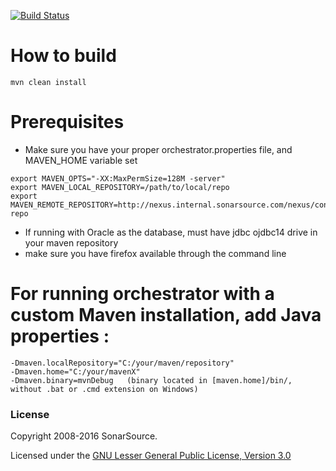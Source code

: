 [![Build Status](https://travis-ci.org/SonarSource/orchestrator.svg)](https://travis-ci.org/SonarSource/orchestrator)

# How to build
`mvn clean install`

# Prerequisites
* Make sure you have your proper orchestrator.properties file, and MAVEN_HOME variable set
```
export MAVEN_OPTS="-XX:MaxPermSize=128M -server"
export MAVEN_LOCAL_REPOSITORY=/path/to/local/repo
export MAVEN_REMOTE_REPOSITORY=http://nexus.internal.sonarsource.com/nexus/content/groups/ss-repo
```
* If running with Oracle as the database, must have jdbc ojdbc14 drive in your maven repository
* make sure you have firefox available through the command line

# For running orchestrator with a custom Maven installation, add Java properties :
```
-Dmaven.localRepository="C:/your/maven/repository"
-Dmaven.home="C:/your/mavenX"
-Dmaven.binary=mvnDebug   (binary located in [maven.home]/bin/, without .bat or .cmd extension on Windows)
```

### License

Copyright 2008-2016 SonarSource.

Licensed under the [GNU Lesser General Public License, Version 3.0](http://www.gnu.org/licenses/lgpl.txt)